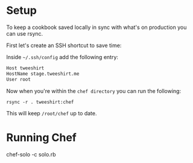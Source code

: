 Setup
=====

To keep a cookbook saved locally in sync with what's on production you can use rsync.

First let's create an SSH shortcut to save time:

Inside `~/.ssh/config` add the following entry:

``` bash
Host tweeshirt
HostName stage.tweeshirt.me
User root
```
Now when you're within the `chef directory` you can run the following:

`rsync -r . tweeshirt:chef`

This will keep `/root/chef` up to date.

Running Chef
============

chef-solo -c solo.rb